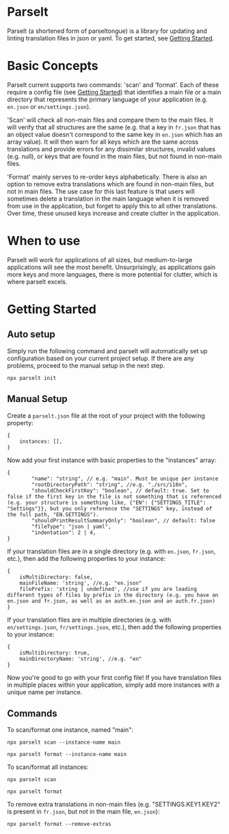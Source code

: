 # Parselt

Parselt (a shortened form of parseltongue) is a library for updating and linting translation files in json or yaml. To get started, see [Getting Started](#getting-started).

# Basic Concepts

Parselt current supports two commands: 'scan' and 'format'. Each of these require a config file (see [Getting Started](#getting-started)) that identifies a main file or a main directory that represents the primary language of your application (e.g. `en.json` or `en/settings.json`).

'Scan' will check all non-main files and compare them to the main files. It will verify that all structures are the same (e.g. that a key in `fr.json` that has an object value doesn't correspond to the same key in `en.json` which has an array value). It will then warn for all keys which are the same across translations and provide errors for any dissimilar structures, invalid values (e.g. null), or keys that are found in the main files, but not found in non-main files.

'Format' mainly serves to re-order keys alphabetically. There is also an option to remove extra translations which are found in non-main files, but not in main files. The use case for this last feature is that users will sometimes delete a translation in the main language when it is removed from use in the application, but forget to apply this to all other translations. Over time, these unused keys increase and create clutter in the application.

# When to use

Parselt will work for applications of all sizes, but medium-to-large applications will see the most benefit. Unsurprisingly, as applications gain more keys and more languages, there is more potential for clutter, which is where parselt excels.

# Getting Started

## Auto setup

Simply run the following command and parselt will automatically set up configuration based on your current project setup. If there are any problems, proceed to the manual setup in the next step.

```
npx parselt init
```

## Manual Setup

Create a `parselt.json` file at the root of your project with the following property:

```json5
{
    instances: [],
}
```

Now add your first instance with basic properties to the "instances" array:

```json5
{
        "name": "string", // e.g. "main". Must be unique per instance
        "rootDirectoryPath": "string", //e.g. "./src/i18n",
        "shouldCheckFirstKey": "boolean", // default: true. Set to false if the first key in the file is not something that is referenced (e.g. your structure is something like, {"EN": {"SETTINGS_TITLE": "Settings"}}, but you only reference the "SETTINGS" key, instead of the full path, "EN.SETTINGS").
        "shouldPrintResultSummaryOnly": "boolean", // default: false
        "fileType": "json | yaml",
        "indentation": 2 | 4,
}
```

If your translation files are in a single directory (e.g. with `en.json`, `fr.json`, etc.), then add the following properties to your instance:

```json5
{
    isMultiDirectory: false,
    mainFileName: 'string', //e.g. "en.json"
    filePrefix: 'string | undefined', //use if you are loading different types of files by prefix in the directory (e.g. you have an en.json and fr.json, as well as an auth.en.json and an auth.fr.json)
}
```

If your translation files are in multiple directories (e.g. with `en/settings.json`, `fr/settings.json`, etc.), then add the following properties to your instance:

```json5
{
    isMultiDirectory: true,
    mainDirectoryName: 'string', //e.g. "en"
}
```

Now you're good to go with your first config file! If you have translation files in multiple places within your application, simply add more instances with a unique name per instance.

## Commands

To scan/format one instance, named "main":

```
npx parselt scan --instance-name main
```

```
npx parselt format --instance-name main
```

To scan/format all instances:

```
npx parselt scan
```

```
npx parselt format
```

To remove extra translations in non-main files (e.g. "SETTINGS.KEY1.KEY2" is present in `fr.json`, but not in the main file, `en.json`):

```
npx parselt format --remove-extras
```
